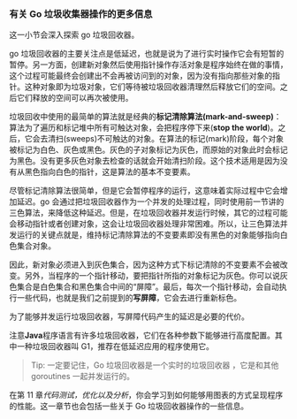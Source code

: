 ### 有关 Go 垃圾收集器操作的更多信息

这一小节会深入探索 go 垃圾回收器。

go 垃圾回收器的主要关注点是低延迟，也就是说为了进行实时操作它会有短暂的暂停。另一方面，创建新对象然后使用指针操作存活对象是程序始终在做的事情，这个过程可能最终会创建出不会再被访问到的对象，因为没有指向那些对象的指针。这种对象即为垃圾对象，它们等待被垃圾回收器清理然后释放它们的空间。之后它们释放的空间可以再次被使用。

垃圾回收中使用的最简单的算法就是经典的**标记清除算法(mark-and-sweep)**：算法为了遍历和标记堆中所有可触达对象，会把程序停下来(**stop the world**)。之后，它会去清扫(sweeps)不可触达的对象。在算法的标记(mark)阶段，每个对象被标记为白色、灰色或黑色。灰色的子对象标记为灰色，而原始的对象此时会标记为黑色。没有更多灰色对象去检查的话就会开始清扫阶段。这个技术适用是因为没有从黑色指向白色的指针，这是算法的基本不变要素。

尽管标记清除算法很简单，但是它会暂停程序的运行，这意味着实际过程中它会增加延迟。go 会通过把垃圾回收器作为一个并发的处理过程，同时使用前一节讲的三色算法，来降低这种延迟。但是，在垃圾回收器并发运行时候，其它的过程可能会移动指针或者创建对象，这会让垃圾回收器处理非常困难。所以，让三色算法并发运行的关键点就是，维持标记清除算法的不变要素即没有黑色的对象能够指向白色集合对象。

因此，新对象必须进入到灰色集合，因为这种方式下标记清除的不变要素不会被改变。另外，当程序的一个指针移动，要把指针所指的对象标记为灰色。你可以说灰色集合是白色集合和黑色集合中间的“屏障”。最后，每次一个指针移动，会自动执行一些代码，也就是我们之前提到的**写屏障**，它会去进行重新标色。

为了能够并发运行垃圾回收器，写屏障代码产生的延迟是必要的代价。

注意**Java**程序语言有许多垃圾回收器，它们在各种参数下能够进行高度配置。其中一种垃圾回收器叫 G1，推荐在低延迟应用的程序使用它。

> Tip: 一定要记住，Go 垃圾回收器是一个实时的垃圾回收器 ，它是和其他 goroutines 一起并发运行的。

在第 11 章*代码测试，优化以及分析*，你会学习到如何能够用图表的方式呈现程序的性能。这一章节也会包括一些关于 Go 垃圾回收器操作的一些信息。
